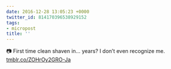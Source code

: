 ```yaml
---
date: 2016-12-28 13:05:23 +0000
twitter_id: 814170396538929152
tags:
- micropost
title: ''
---
```


📷 First time clean shaven in… years? I don’t even recognize me. [tmblr.co/ZOHrOy2GRO-Ja](https://tmblr.co/ZOHrOy2GRO-Ja)
